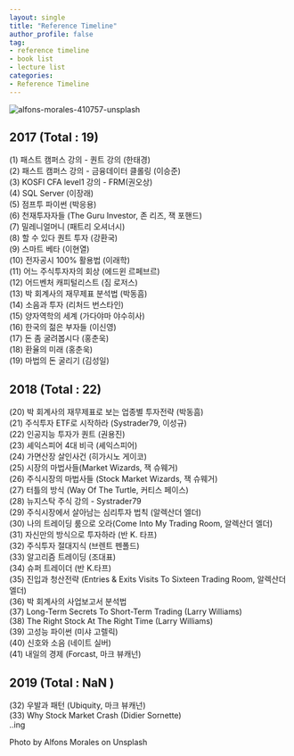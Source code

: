 ```yaml
---
layout: single
title: "Reference Timeline"
author_profile: false
tag: 
- reference timeline
- book list
- lecture list
categories: 
- Reference Timeline
---
```


![alfons-morales-410757-unsplash](https://user-images.githubusercontent.com/34860302/51434509-77680c80-1ca5-11e9-824f-9b834e4589f3.jpg) 
  
## 2017 (Total : 19) ##  
  
(1) 패스트 캠퍼스 강의 - 퀀트 강의 (한태경)  
(2) 패스트 캠퍼스 강의 - 금융데이터 클롤링 (이승준)  
(3) KOSFI CFA level1 강의 - FRM(권오상)  
(4) SQL Server  (이장래)  
(5) 점프투 파이썬 (박응용)  
(6) 천재투자자들 (The Guru Investor, 존 리즈, 잭 포핸드)  
(7) 밀레니얼머니 (패트리 오셔너시)  
(8) 할 수 있다 퀀트 투자 (강환국)  
(9) 스마트 베타 (이현열)  
(10) 전자공시 100% 활용법 (이래학)  
(11) 어느 주식투자자의 회상 (에드윈 르페브르)  
(12) 어드벤처 캐피털리스트 (짐 로저스)  
(13) 박 회계사의 재무제표 분석법 (박동흠)  
(14) 소음과 투자 (리처드 번스타인)  
(15) 양자역학의 세계 (가다야마 야수히사)  
(16) 한국의 젊은 부자들 (이신영)  
(17) 돈 좀 굴려봅시다 (홍춘욱)  
(18) 환율의 미래 (홍춘욱)  
(19) 마법의 돈 굴리기 (김성일)  
  
## 2018 (Total : 22) ##  
  
(20) 박 회계사의 재무제표로 보는 업종별 투자전략 (박동흠)  
(21) 주식투자 ETF로 시작하라 (Systrader79, 이성규)  
(22) 인공지능 투자가 퀀트 (권용진)  
(23) 셰익스피어 4대 비극 (셰익스피어)  
(24) 가면산장 살인사건 (히가시노 게이코)  
(25) 시장의 마법사들(Market Wizards, 잭 슈웨거)  
(26) 주식시장의 마법사들 (Stock Market Wizards, 잭 슈웨거)  
(27) 터틀의 방식 (Way Of The Turtle, 커티스 페이스)  
(28) 뉴지스탁 주식 강의 - Systrader79  
(29) 주식시장에서 살아남는 심리투자 법칙 (알렉산더 엘더)  
(30) 나의 트레이딩 룸으로 오라(Come Into My Trading Room, 알렉산더 엘더)  
(31) 자신만의 방식으로 투자하라 (반 K. 타프)  
(32) 주식투자 절대지식 (브렌트 펜폴드)  
(33) 알고리즘 트레이딩 (조대표)  
(34) 슈퍼 트레이더 (반 K.타프)  
(35) 진입과 청산전략 (Entries & Exits Visits To Sixteen Trading Room, 알렉산더 엘더)  
(36) 박 회계사의 사업보고서 분석법  
(37) Long-Term Secrets To Short-Term Trading (Larry Williams)  
(38) The Right Stock At The Right Time (Larry Williams)  
(39) 고성능 파이썬 (미샤 고렐릭)  
(40) 신호와 소음 (네이트 실버)  
(41) 내일의 경제 (Forcast, 마크 뷰캐넌)  
  
## 2019 (Total : NaN ) ##  
  
(32) 우발과 패턴 (Ubiquity, 마크 뷰캐넌)  
(33) Why Stock Market Crash (Didier Sornette)  
..ing  
  
  
  
Photo by Alfons Morales on Unsplash  
